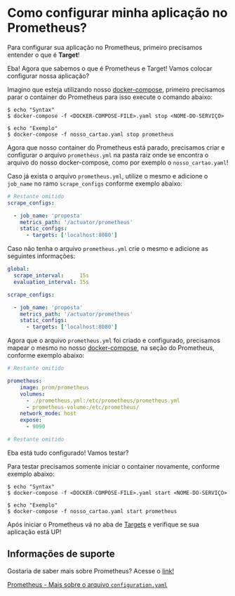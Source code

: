 # Como configurar minha aplicação no Prometheus?

Para configurar sua aplicação no Prometheus, primeiro precisamos entender o que é **Target**!

Eba! Agora que sabemos o que é Prometheus e Target! Vamos colocar configurar nossa aplicação?

Imagino que esteja utilizando nosso [docker-compose](../ops/docker-compose.yaml), primeiro precisamos parar o container 
do Prometheus para isso execute o comando abaixo:

```shell script
$ echo "Syntax"
$ docker-compose -f <DOCKER-COMPOSE-FILE>.yaml stop <NOME-DO-SERVIÇO>

$ echo "Exemplo"
$ docker-compose -f nosso_cartao.yaml stop prometheus
```

Agora que nosso container do Prometheus está parado, precisamos criar e configurar o arquivo `prometheus.yml` na pasta 
raiz onde se encontra o arquivo do nosso docker-compose, como por exemplo o `nosso_cartao.yaml`!

Caso já exista o arquivo `prometheus.yml`, utilize o mesmo e adicione o `job_name` no ramo `scrape_configs` conforme 
exemplo abaixo:

```yaml
# Restante omitido
scrape_configs:

  - job_name: 'proposta'
    metrics_path: '/actuator/prometheus'
    static_configs:
      - targets: ['localhost:8080']
```

Caso não tenha o arquivo `prometheus.yml` crie o mesmo e adicione as seguintes informações:

```yaml
global:
  scrape_interval:     15s
  evaluation_interval: 15s

scrape_configs:

  - job_name: 'proposta'
    metrics_path: '/actuator/prometheus'
    static_configs:
      - targets: ['localhost:8080']
```

Agora que o arquivo `prometheus.yml` foi criado e configurado, precisamos mapear o mesmo no nosso [docker-compose](../ops/docker-compose.yaml), 
na seção do Prometheus, conforme exemplo abaixo:

```yaml
# Restante omitido

prometheus:
    image: prom/prometheus
    volumes:
      - ./prometheus.yml:/etc/prometheus/prometheus.yml
      - prometheus-volume:/etc/prometheus/
    network_mode: host
    expose:
      - 9090

# Restante omitido
```

Eba está tudo configurado! Vamos testar?

Para testar precisamos somente iniciar o container novamente, conforme exemplo abaixo:

```shell script
$ echo "Syntax"
$ docker-compose -f <DOCKER-COMPOSE-FILE>.yaml start <NOME-DO-SERVIÇO>

$ echo "Exemplo"
$ docker-compose -f nosso_cartao.yaml start prometheus
```

Após iniciar o Prometheus vá no aba de [Targets](http://localhost:9090/targets) e verifique se sua aplicação está UP!

## Informações de suporte

Gostaria de saber mais sobre Prometheus? Acesse o [link!](../informacao_procedural_alterado/pr.md)

[Prometheus - Mais sobre o arquivo `configuration.yaml`](https://prometheus.io/docs/prometheus/latest/configuration/configuration/#configuration-file)

